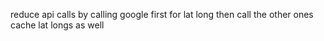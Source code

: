 reduce api calls by calling google first for lat long then call the other ones
cache lat longs as well